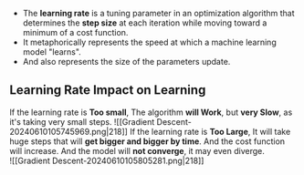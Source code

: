 - The **learning rate** is a tuning parameter in an optimization algorithm that determines the **step size** at each iteration while moving toward a minimum of a cost function.
- It metaphorically represents the speed at which a machine learning model "learns".
- And also represents the size of the parameters update.
## Learning Rate Impact on Learning
If the learning rate is **Too small**, The algorithm **will Work**, but **very Slow**, as it's taking very small steps. 
![[Gradient Descent-20240610105745969.png|218]]
If the learning rate is **Too Large**, It will take huge steps that will **get bigger and bigger by time**. And the cost function will increase. And the model will **not converge**, it may even diverge.    
![[Gradient Descent-20240610105805281.png|218]]
